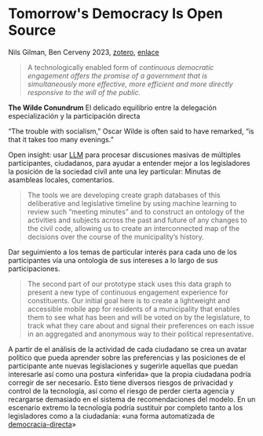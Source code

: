 # Tomorrow's Democracy Is Open Source

Nils Gilman, Ben Cerveny 2023, [zotero](zotero://select/items/@gilman&cerveny2023), [enlace](https://www.noemamag.com/tomorrows-democracy-is-open-source/)

 > 
 > A technologically enabled form of *continuous democratic engagement offers the promise of a government that is simultaneously more effective, more efficient and more directly responsive to the will of the public.*

**The Wilde Conundrum** El delicado equilibrio entre la delegación especialización y la participación directa

“The trouble with socialism,” Oscar Wilde is often said to have remarked, “is that it takes too many evenings.”

Open insight: usar [LLM](LLM.md) para procesar discusiones masivas de múltiples participantes, ciudadanos, para ayudar a entender mejor a los legisladores la posición de la sociedad civil ante una ley particular: Minutas de asambleas locales, comentarios.

 > 
 > The tools we are developing create graph databases of this deliberative and legislative timeline by using machine learning to review such “meeting minutes” and to construct an ontology of the activities and subjects across the past and future of any changes to the civil code, allowing us to create an interconnected map of the decisions over the course of the municipality’s history.

Dar seguimiento a los temas de particular interés para cada uno de los participantes vía una ontología de sus intereses a lo largo de sus participaciones.

 > 
 > The second part of our prototype stack uses this data graph to present a new type of continuous engagement experience for constituents. Our initial goal here is to create a lightweight and accessible mobile app for residents of a municipality that enables them to see what has been and will be voted on by the legislature, to track what they care about and signal their preferences on each issue in an aggregated and anonymous way to their political representative.

A partir de el análisis de la actividad de cada ciudadano se crea un avatar político que pueda aprender sobre las preferencias y las posiciones de el participante ante nuevas legislaciones y sugerirle aquellas que puedan interesarle así como una postura «inferida» que la propia ciudadana podría corregir de ser necesario. Esto tiene diversos riesgos de privacidad y control de la tecnología, así como el riesgo de perder cierta agencia y recargarse demasiado en el sistema de recomendaciones del modelo. En un escenario extremo la tecnología podría sustituir por completo tanto a los legisladores como a la ciudadanía: «una forma automatizada de [democracia-directa](democracia-directa.md)»
